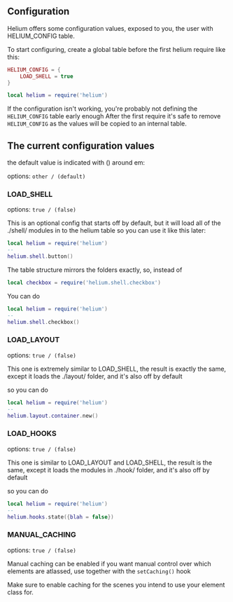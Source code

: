 ## Configuration

Helium offers some configuration values, exposed to you, the user with HELIUM_CONFIG table.

To start configuring, create a global table before the first helium require like this:

```lua
HELIUM_CONFIG = {
	LOAD_SHELL = true
}

local helium = require('helium')
```

If the configuration isn't working, you're probably not defining the `HELIUM_CONFIG` table early enough
After the first require it's safe to remove `HELIUM_CONFIG` as the values will be copied to an internal table.

## The current configuration values

the default value is indicated with () around em:

options: `other / (default)`

### LOAD_SHELL

options: `true / (false)`

This is an optional config that starts off by default, but it will load all of the ./shell/ modules in to the helium table
so you can use it like this later:

```lua
local helium = require('helium')
--
helium.shell.button()
```

The table structure mirrors the folders exactly, so, instead of

```lua
local checkbox = require('helium.shell.checkbox')
```

You can do 

```lua
local helium = require('helium')
--
helium.shell.checkbox()
```

### LOAD_LAYOUT

options: `true / (false)`

This one is extremely similar to LOAD_SHELL, the result is exactly the same, except it loads the ./layout/ folder, and it's also off by default

so you can do

```lua
local helium = require('helium')
--
helium.layout.container.new()
```

### LOAD_HOOKS

options: `true / (false)`

This one is similar to LOAD_LAYOUT and LOAD_SHELL, the result is the same, except it loads the modules in ./hook/ folder, and it's also off by default

so you can do

```lua
local helium = require('helium')
--
helium.hooks.state({blah = false})
```

### MANUAL_CACHING

options: `true / (false)`

Manual caching can be enabled if you want manual control over which elements are atlassed, use together with the `setCaching()` hook

Make sure to enable caching for the scenes you intend to use your element class for.